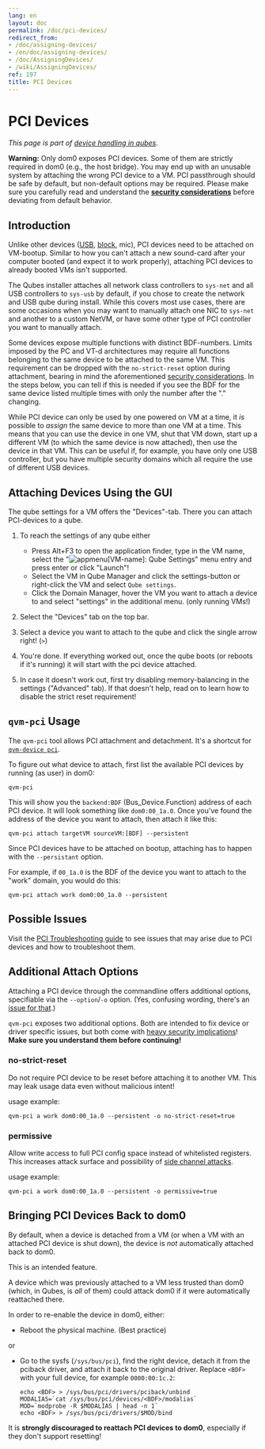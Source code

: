 ```yaml
---
lang: en
layout: doc
permalink: /doc/pci-devices/
redirect_from:
- /doc/assigning-devices/
- /en/doc/assigning-devices/
- /doc/AssigningDevices/
- /wiki/AssigningDevices/
ref: 197
title: PCI Devices
---
```


# PCI Devices

*This page is part of [device handling in qubes].*

**Warning:** Only dom0 exposes PCI devices.
Some of them are strictly required in dom0 (e.g., the host bridge).
You may end up with an unusable system by attaching the wrong PCI device to a VM.
PCI passthrough should be safe by default, but non-default options may be required.
Please make sure you carefully read and understand the **[security considerations]** before deviating from default behavior.

## Introduction

Unlike other devices ([USB], [block], mic), PCI devices need to be attached on VM-bootup.
Similar to how you can't attach a new sound-card after your computer booted (and expect it to work properly), attaching PCI devices to already booted VMs isn't supported.

The Qubes installer attaches all network class controllers to `sys-net` and all USB controllers to `sys-usb` by default, if you chose to create the network and USB qube during install.
While this covers most use cases, there are some occasions when you may want to manually attach one NIC to `sys-net` and another to a custom NetVM, or have some other type of PCI controller you want to manually attach.

Some devices expose multiple functions with distinct BDF-numbers.
Limits imposed by the PC and VT-d architectures may require all functions belonging to the same device to be attached to the same VM.
This requirement can be dropped with the `no-strict-reset` option during attachment, bearing in mind the aforementioned [security considerations].
In the steps below, you can tell if this is needed if you see the BDF for the same device listed multiple times with only the number after the "." changing.

While PCI device can only be used by one powered on VM at a time, it *is* possible to *assign* the same device to more than one VM at a time.
This means that you can use the device in one VM, shut that VM down, start up a different VM (to which the same device is now attached), then use the device in that VM.
This can be useful if, for example, you have only one USB controller, but you have multiple security domains which all require the use of different USB devices.

## Attaching Devices Using the GUI

The qube settings for a VM offers the "Devices"-tab.
There you can attach PCI-devices to a qube.

1. To reach the settings of any qube either

   - Press Alt+F3 to open the application finder, type in the VM name, select the "![appmenu]\[VM-name\]: Qube Settings" menu entry and press enter or click "Launch"!
   - Select the VM in Qube Manager and click the settings-button or right-click the VM and select `Qube settings`.
   - Click the Domain Manager, hover the VM you want to attach a device to and select "settings" in the additional menu. (only running VMs!)

2. Select the "Devices" tab on the top bar.
3. Select a device you want to attach to the qube and click the single arrow right! (`>`)
4. You're done.
   If everything worked out, once the qube boots (or reboots if it's running) it will start with the pci device attached.
5. In case it doesn't work out, first try disabling memory-balancing in the settings ("Advanced" tab).
   If that doesn't help, read on to learn how to disable the strict reset requirement!

## `qvm-pci` Usage

The `qvm-pci` tool allows PCI attachment and detachment.
It's a shortcut for [`qvm-device pci`][qvm-device].

To figure out what device to attach, first list the available PCI devices by running (as user) in dom0:

```
qvm-pci
```

This will show you the `backend:BDF` (Bus_Device.Function) address of each PCI device.
It will look something like `dom0:00_1a.0`.
Once you've found the address of the device you want to attach, then attach it like this:

```
qvm-pci attach targetVM sourceVM:[BDF] --persistent
```

Since PCI devices have to be attached on bootup, attaching has to happen with the `--persistant` option.

For example, if `00_1a.0` is the BDF of the device you want to attach to the "work" domain, you would do this:

```
qvm-pci attach work dom0:00_1a.0 --persistent
```

## Possible Issues

Visit the [PCI Troubleshooting guide](/doc/pci-troubleshooting/) to see issues that may arise due to PCI devices and how to troubleshoot them.

## Additional Attach Options

Attaching a PCI device through the commandline offers additional options, specifiable via the `--option`/`-o` option.
(Yes, confusing wording, there's an [issue for that](https://github.com/QubesOS/qubes-issues/issues/4530).)

`qvm-pci` exposes two additional options.
Both are intended to fix device or driver specific issues, but both come with [heavy security implications][security considerations]! **Make sure you understand them before continuing!**

### no-strict-reset

Do not require PCI device to be reset before attaching it to another VM.
This may leak usage data even without malicious intent!

usage example:

```
qvm-pci a work dom0:00_1a.0 --persistent -o no-strict-reset=true
```

### permissive

Allow write access to full PCI config space instead of whitelisted registers.
This increases attack surface and possibility of [side channel attacks].

usage example:

```
qvm-pci a work dom0:00_1a.0 --persistent -o permissive=true
```

## Bringing PCI Devices Back to dom0

By default, when a device is detached from a VM (or when a VM with an attached PCI device is shut down), the device is *not* automatically attached back to dom0.

This is an intended feature.

A device which was previously attached to a VM less trusted than dom0 (which, in Qubes, is *all* of them) could attack dom0 if it were automatically reattached there.

In order to re-enable the device in dom0, either:

- Reboot the physical machine. (Best practice)

or

- Go to the sysfs (`/sys/bus/pci`), find the right device, detach it from the pciback driver, and attach it back to the original driver.
  Replace `<BDF>` with your full device, for example `0000:00:1c.2`:

    ```
    echo <BDF> > /sys/bus/pci/drivers/pciback/unbind
    MODALIAS=`cat /sys/bus/pci/devices/<BDF>/modalias`
    MOD=`modprobe -R $MODALIAS | head -n 1`
    echo <BDF> > /sys/bus/pci/drivers/$MOD/bind
    ```

It is **strongly discouraged to reattach PCI devices to dom0**, especially if they don't support resetting!

[device handling in qubes]: /doc/device-handling/
[security considerations]: /doc/device-handling-security/#pci-security
[block]:/doc/block-devices/
[USB]:/doc/usb-devices/
[appmenu]: /attachment/wiki/Devices/qubes-appmenu-select.png
[domain manager icon]: /attachment/wiki/Devices/qubes-logo-icon.png
[qvm-device]: /doc/device-handling/#general-qubes-device-widget-behavior-and-handling
[side channel attacks]: https://en.wikipedia.org/wiki/Side-channel_attack
